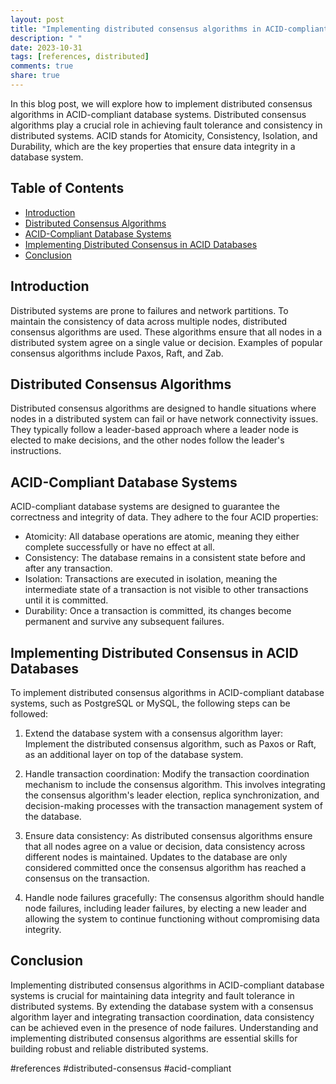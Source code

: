 ```yaml
---
layout: post
title: "Implementing distributed consensus algorithms in ACID-compliant database systems"
description: " "
date: 2023-10-31
tags: [references, distributed]
comments: true
share: true
---
```


In this blog post, we will explore how to implement distributed consensus algorithms in ACID-compliant database systems. Distributed consensus algorithms play a crucial role in achieving fault tolerance and consistency in distributed systems. ACID stands for Atomicity, Consistency, Isolation, and Durability, which are the key properties that ensure data integrity in a database system.

## Table of Contents
- [Introduction](#introduction)
- [Distributed Consensus Algorithms](#distributed-consensus-algorithms)
- [ACID-Compliant Database Systems](#acid-compliant-database-systems)
- [Implementing Distributed Consensus in ACID Databases](#implementing-distributed-consensus-in-acid-databases)
- [Conclusion](#conclusion)

## Introduction
Distributed systems are prone to failures and network partitions. To maintain the consistency of data across multiple nodes, distributed consensus algorithms are used. These algorithms ensure that all nodes in a distributed system agree on a single value or decision. Examples of popular consensus algorithms include Paxos, Raft, and Zab.

## Distributed Consensus Algorithms
Distributed consensus algorithms are designed to handle situations where nodes in a distributed system can fail or have network connectivity issues. They typically follow a leader-based approach where a leader node is elected to make decisions, and the other nodes follow the leader's instructions.

## ACID-Compliant Database Systems
ACID-compliant database systems are designed to guarantee the correctness and integrity of data. They adhere to the four ACID properties:

- Atomicity: All database operations are atomic, meaning they either complete successfully or have no effect at all.
- Consistency: The database remains in a consistent state before and after any transaction.
- Isolation: Transactions are executed in isolation, meaning the intermediate state of a transaction is not visible to other transactions until it is committed.
- Durability: Once a transaction is committed, its changes become permanent and survive any subsequent failures.

## Implementing Distributed Consensus in ACID Databases
To implement distributed consensus algorithms in ACID-compliant database systems, such as PostgreSQL or MySQL, the following steps can be followed:

1. Extend the database system with a consensus algorithm layer: Implement the distributed consensus algorithm, such as Paxos or Raft, as an additional layer on top of the database system.

2. Handle transaction coordination: Modify the transaction coordination mechanism to include the consensus algorithm. This involves integrating the consensus algorithm's leader election, replica synchronization, and decision-making processes with the transaction management system of the database.

3. Ensure data consistency: As distributed consensus algorithms ensure that all nodes agree on a value or decision, data consistency across different nodes is maintained. Updates to the database are only considered committed once the consensus algorithm has reached a consensus on the transaction.

4. Handle node failures gracefully: The consensus algorithm should handle node failures, including leader failures, by electing a new leader and allowing the system to continue functioning without compromising data integrity.

## Conclusion
Implementing distributed consensus algorithms in ACID-compliant database systems is crucial for maintaining data integrity and fault tolerance in distributed systems. By extending the database system with a consensus algorithm layer and integrating transaction coordination, data consistency can be achieved even in the presence of node failures. Understanding and implementing distributed consensus algorithms are essential skills for building robust and reliable distributed systems.

#references #distributed-consensus #acid-compliant
